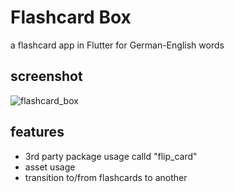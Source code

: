 # Flashcard Box

a flashcard app in Flutter for German-English words

## screenshot
![flashcard_box](https://github.com/merihcavdar/flashcard_box/assets/84540989/a549a77c-41fe-4016-81cf-416d07936876)

## features
- 3rd party package usage calld "flip_card"
- asset usage
- transition to/from flashcards to another

